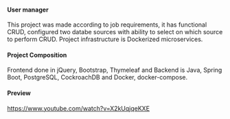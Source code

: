 #### User manager

This project was made according to job requirements, it has functional CRUD, configured two databe sources with ability to select on which source to perform CRUD.
Project infrastructure is Dockerized microservices.

#### Project Composition

Frontend done in jQuery, Bootstrap, Thymeleaf and Backend is Java, Spring Boot, PostgreSQL, CockroachDB and Docker, docker-compose.

#### Preview

https://www.youtube.com/watch?v=X2kUqjqeKXE
